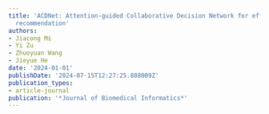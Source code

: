 ```yaml
---
title: 'ACDNet: Attention-guided Collaborative Decision Network for effective medication
  recommendation'
authors:
- Jiacong Mi
- Yi Zu
- Zhuoyuan Wang
- Jieyue He
date: '2024-01-01'
publishDate: '2024-07-15T12:27:25.888009Z'
publication_types:
- article-journal
publication: '*Journal of Biomedical Informatics*'
---
```

